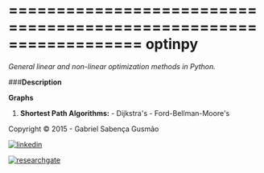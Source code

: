 
==================================================================
**optinpy** 
==================================================================
*General linear and non-linear optimization methods in Python.*

###**Description**

 **Graphs**
 
  1. **Shortest Path Algorithms:**
    - Dijkstra's
    - Ford-Bellman-Moore's


Copyright © 2015 - Gabriel Sabença Gusmão

[![linkedin](https://static.licdn.com/scds/common/u/img/webpromo/btn_viewmy_160x25.png)](https://br.linkedin.com/pub/gabriel-saben%C3%A7a-gusm%C3%A3o/115/aa6/aa8)

[![researchgate](https://www.researchgate.net/images/public/profile_share_badge.png)](https://www.researchgate.net/profile/Gabriel_Gusmao?cp=shp)
